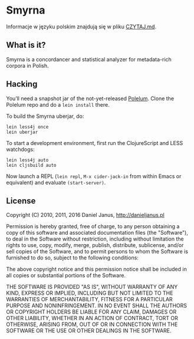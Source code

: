 # Smyrna

Informacje w języku polskim znajdują się w pliku [CZYTAJ.md].

## What is it?

Smyrna is a concordancer and statistical analyzer for metadata-rich corpora in Polish.

## Hacking

You’ll need a snapshot jar of the not-yet-released [Polelum]. Clone the Polelum repo and do a `lein install` there.

To build the Smyrna uberjar, do:

    lein less4j once
    lein uberjar

To start a development environment, first run the ClojureScript and LESS watchdogs:

    lein less4j auto
    lein cljsbuild auto

Now launch a REPL (`lein repl`, `M-x cider-jack-in` from within Emacs or equivalent) and evaluate `(start-server)`.

 [CZYTAJ.md]: ./CZYTAJ.md
 [Polelum]: https://github.com/nathell/polelum

## License

Copyright (C) 2010, 2011, 2016 Daniel Janus, http://danieljanus.pl

Permission is hereby granted, free of charge, to any person obtaining a copy of this software and associated documentation files (the "Software"), to deal in the Software without restriction, including without limitation the rights to use, copy, modify, merge, publish, distribute, sublicense, and/or sell copies of the Software, and to permit persons to whom the Software is furnished to do so, subject to the following conditions:

The above copyright notice and this permission notice shall be included in all copies or substantial portions of the Software.

THE SOFTWARE IS PROVIDED "AS IS", WITHOUT WARRANTY OF ANY KIND, EXPRESS OR IMPLIED, INCLUDING BUT NOT LIMITED TO THE WARRANTIES OF MERCHANTABILITY, FITNESS FOR A PARTICULAR PURPOSE AND NONINFRINGEMENT. IN NO EVENT SHALL THE AUTHORS OR COPYRIGHT HOLDERS BE LIABLE FOR ANY CLAIM, DAMAGES OR OTHER LIABILITY, WHETHER IN AN ACTION OF CONTRACT, TORT OR OTHERWISE, ARISING FROM, OUT OF OR IN CONNECTION WITH THE SOFTWARE OR THE USE OR OTHER DEALINGS IN THE SOFTWARE.
